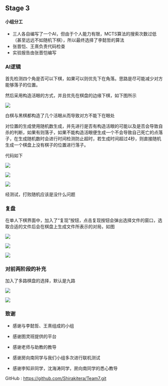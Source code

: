 ## Stage 3

#### 小组分工

- 三人各自编写了一个AI，但由于个人能力有限，MCTS算法的搜索次数过低（甚至远远不如随机下棋），所以最终选择了李懿哲的算法
- 张晋恺、王熹负责代码检查
- 实验报告由张晋恺编写

### AI逻辑

首先检测四个角是否可以下棋，如果可以则优先下在角落。思路是尽可能减少对方能够落子的位置。

然后采用构造活眼的方式，并且优先在棋盘的边缘下棋，如下图所示

![](http://a1.qpic.cn/psc?/V14BODuP0JJm1D/ruAMsa53pVQWN7FLK88i5vynp1W3sgHf97kKNWl9BEoe7kgiSIEklolyHFy9nIp*BrmmkUKXrTNmZXFbtXn94PuCdSUpWdR6POZcQ5gFVHI!/c&ek=1&kp=1&pt=0&bo=1gK.AgAAAAADJ2o!&tl=1&vuin=1353156306&tm=1686384000&dis_t=1686386220&dis_k=0483af4f669f3813493203026fe45a82&sce=60-2-2&rf=viewer_4)

白棋与黑棋都构造了几个活眼从而导致对方不能下在眼处

对位置的生成使用随机数生成，并先进行是否有构造活眼的可能以及是否会导致自杀的判断，如果有则落子，如果不能构造活眼便生成一个不会导致自己死亡的点落子，在生成随机数时会进行时间检测防止超时，若生成时间超过4秒，则直接随机生成一个棋盘上没有棋子的位置进行落子。

代码如下

![](http://m.qpic.cn/psc?/V14BODuP0JJm1D/ruAMsa53pVQWN7FLK88i5swYgW6BhUFuUpokRZjalvhKdH8PY4qSEmAVUXTo4XdnYTh4um8JC3Ua2oUHBS6vAhaw36VBRC*SjL5WVy6IT*Q!/b&bo=EATKBAAAAAADJ9g!&rf=viewer_4)

![](http://m.qpic.cn/psc?/V14BODuP0JJm1D/ruAMsa53pVQWN7FLK88i5swYgW6BhUFuUpokRZjalvj1LsH7ugdtLlGZ.4Xl.zenY9RpKpt3RvXjc6d.u6jHfMqj4jnMILCxgMMt6psBYY0!/b&bo=lQQ4BAAAAAADN78!&rf=viewer_4)

![](http://m.qpic.cn/psc?/V14BODuP0JJm1D/ruAMsa53pVQWN7FLK88i5swYgW6BhUFuUpokRZjalviquVLWnHG6hJxD.XsZ1fjIqOnVEcYsk*PLn5g2*xjuOZPhrpqmI6Y8c6lhu3thOhc!/b&bo=WQQ4BAAAAAADJ2M!&rf=viewer_4)

经测试，打败随机应该是没什么问题

### 复盘

在单人下棋界面中，加入了“复现”按钮，点击复现按钮会弹出选择文件的窗口，选取合适的文件后会在棋盘上生成文件所表示的对局，如图

![](http://m.qpic.cn/psc?/V14BODuP0JJm1D/ruAMsa53pVQWN7FLK88i5hAQR9LhoxrRP13.Y9s8aBcPrmdaXdq*5m7JGePnuYVayHLXwyurUovny9dPT5nVBsu3DvrkBm7kY2.IpGbtOCI!/b&bo=ZQU4BAAAAAADJ14!&rf=viewer_4)

![](http://m.qpic.cn/psc?/V14BODuP0JJm1D/ruAMsa53pVQWN7FLK88i5qyjqXVOw4H0pm2qkETSIf*UNy3HkweVOxfGi4D4FMa3t1QmCxUa0ghDPWylXyvPVze6tBB8VQRHlrTGa367*k4!/b&bo=ZgaWAwAAAAADN.c!&rf=viewer_4)

![](http://m.qpic.cn/psc?/V14BODuP0JJm1D/ruAMsa53pVQWN7FLK88i5qyjqXVOw4H0pm2qkETSIf*6Un2gWF8J9N8y9OYXZP85nxcgOEjUaVAr579juQPoPEuWwPUe2Y4isnAi2q5KL.U!/b&bo=dAU4BAAAAAADJ08!&rf=viewer_4)

### 对前两阶段的补充

加入了多路棋盘的选择，默认是九路

![](http://a1.qpic.cn/psc?/V14BODuP0JJm1D/ruAMsa53pVQWN7FLK88i5hOadZ14CLCa.4hJH5YE0vhGEIWgmDHzFxPLkwl0I3mfsS2855LlgbdePgA2ReZeYqGiJDLKTFau4Bq*f6*325s!/c&ek=1&kp=1&pt=0&bo=TwU4BAAAAAADF0Q!&tl=1&vuin=1353156306&tm=1686405600&dis_t=1686407509&dis_k=f174e84c06d95ceb6d80293e625ce983&sce=60-2-2&rf=viewer_4)

![](http://m.qpic.cn/psc?/V14BODuP0JJm1D/ruAMsa53pVQWN7FLK88i5hOadZ14CLCa.4hJH5YE0vjNRbXgHZLSwk*GMXnISzq*7nLltKSoZiaq1WBJS2Kboa*.LcGfwaEFboCFm0OXvCk!/b&bo=SwU4BAAAAAADF0A!&rf=viewer_4)





### 致谢

- 感谢与李懿哲、王熹组成的小组
- 感谢图灵班提供的平台
- 感谢老师与助教的教导
- 感谢房向南同学与我们小组多次进行联机测试

- 感谢李知非同学，沈海涛同学，房向南同学的悉心教导

GitHub : https://github.com/Shirakitera/Team7.git
